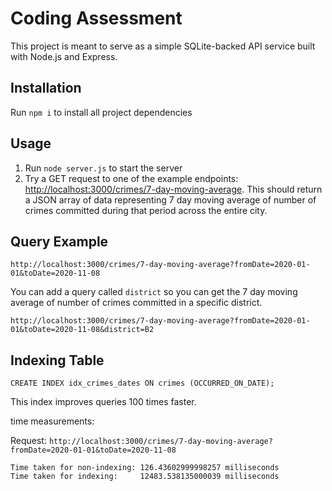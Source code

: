 # Coding Assessment
This project is meant to serve as a simple SQLite-backed API service built with Node.js and Express.

## Installation
Run `npm i` to install all project dependencies

## Usage
1. Run `node server.js` to start the server
2. Try a GET request to one of the example endpoints:  [http://localhost:3000/crimes/7-day-moving-average](http://localhost:3000/crimes/7-day-moving-average).  This should return a JSON array of data representing 7 day moving average of number of crimes committed during that period across the entire city.

## Query Example

`http://localhost:3000/crimes/7-day-moving-average?fromDate=2020-01-01&toDate=2020-11-08`


You can add a query called `district` so you can get the 7 day moving average of number of crimes committed in a specific district.

`http://localhost:3000/crimes/7-day-moving-average?fromDate=2020-01-01&toDate=2020-11-08&district=B2`

## Indexing Table

`CREATE INDEX idx_crimes_dates ON crimes (OCCURRED_ON_DATE);`

This index improves queries 100 times faster.

time measurements:

Request: `http://localhost:3000/crimes/7-day-moving-average?fromDate=2020-01-01&toDate=2020-11-08`

```
Time taken for non-indexing: 126.43602999998257 milliseconds
Time taken for indexing:     12483.538135000039 milliseconds
```
